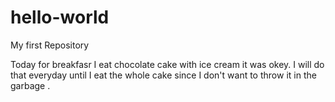 # hello-world
My first Repository 

Today for breakfasr I eat chocolate cake with ice cream it was okey.
I will do that everyday until I eat the whole cake since I don't want to throw it in the garbage .
